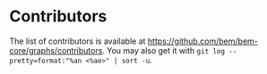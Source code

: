 # Contributors

The list of contributors is available at https://github.com/bem/bem-core/graphs/contributors. You may also get it with `git log --pretty=format:"%an <%ae>" | sort -u`.
